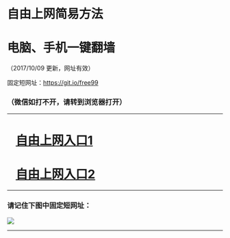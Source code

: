 ﻿# 自由上网简易方法

# 电脑、手机一键翻墙

（2017/10/09 更新，网址有效）

固定短网址：https://git.io/free99

### （微信如打不开，请转到浏览器打开）


***





# &nbsp;&nbsp; <a href="http://ft1155530950.fwq-tz-1001.info/fwqtz01.html?t=100900129746 " target="_blank">自由上网入口1</a>
# &nbsp;&nbsp; <a href="http://ft1271931177.fwq-tz-1002.info/fwqtz02.html?t=100900111576 " target="_blank">自由上网入口2</a>
***

### 请记住下图中固定短网址：

<img src="https://s3-us-west-2.amazonaws.com/fwq-1001/yjfq-20170905okok.png" /> 


***

